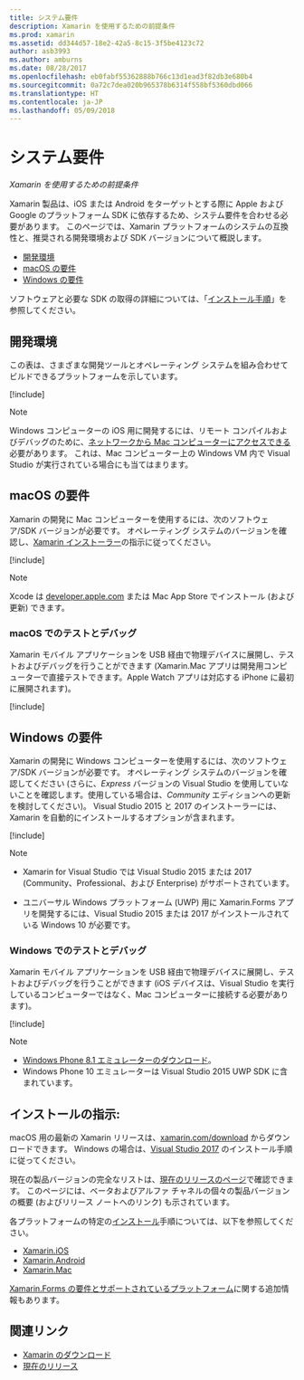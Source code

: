 ```yaml
---
title: システム要件
description: Xamarin を使用するための前提条件
ms.prod: xamarin
ms.assetid: dd344d57-18e2-42a5-8c15-3f5be4123c72
author: asb3993
ms.author: amburns
ms.date: 08/28/2017
ms.openlocfilehash: eb0fabf55362888b766c13d1ead3f82db3e680b4
ms.sourcegitcommit: 0a72c7dea020b965378b6314f558bf5360dbd066
ms.translationtype: HT
ms.contentlocale: ja-JP
ms.lasthandoff: 05/09/2018
---
```

# <a name="system-requirements"></a>システム要件

_Xamarin を使用するための前提条件_

Xamarin 製品は、iOS または Android をターゲットとする際に Apple および Google のプラットフォーム SDK に依存するため、システム要件を合わせる必要があります。 このページでは、Xamarin プラットフォームのシステムの互換性と、推奨される開発環境および SDK バージョンについて概説します。

- [開発環境](#devenv)
- [macOS の要件](#mac)
- [Windows の要件](#windows)

ソフトウェアと必要な SDK の取得の詳細については、「[インストール手順](#install)」を参照してください。

<a name="devenv" />

## <a name="development-environments"></a>開発環境

この表は、さまざまな開発ツールとオペレーティング システムを組み合わせてビルドできるプラットフォームを示しています。

[!include[](~/cross-platform/includes/development-environment.md)]


> [!NOTE]
> Windows コンピューターの iOS 用に開発するには、リモート コンパイルおよびデバッグのために、[ネットワークから Mac コンピューターにアクセスできる](~/ios/get-started/installation/windows/connecting-to-mac/index.md)必要があります。 これは、Mac コンピューター上の Windows VM 内で Visual Studio が実行されている場合にも当てはまります。

<a name="mac" />

## <a name="macos-requirements"></a>macOS の要件

Xamarin の開発に Mac コンピューターを使用するには、次のソフトウェア/SDK バージョンが必要です。 オペレーティング システムのバージョンを確認し、[Xamarin インストーラー](#install)の指示に従ってください。

[!include[](~/cross-platform/includes/macos-requirements.md)]

> [!NOTE]
> Xcode は [developer.apple.com](https://developer.apple.com/xcode/download/) または Mac App Store でインストール (および更新) できます。

### <a name="testing--debugging-on-macos"></a>macOS でのテストとデバッグ

Xamarin モバイル アプリケーションを USB 経由で物理デバイスに展開し、テストおよびデバッグを行うことができます (Xamarin.Mac アプリは開発用コンピューターで直接テストできます。Apple Watch アプリは対応する iPhone に最初に展開されます)。

[!include[](~/cross-platform/includes/macos-testing.md)]


<a name="windows" />

## <a name="windows-requirements"></a>Windows の要件

Xamarin の開発に Windows コンピューターを使用するには、次のソフトウェア/SDK バージョンが必要です。
オペレーティング システムのバージョンを確認してください (さらに、*Express* バージョンの Visual Studio を使用していないことを確認します。使用している場合は、*Community* エディションへの更新を検討してください)。
Visual Studio 2015 と 2017 のインストーラーには、Xamarin を自動的にインストールするオプションが含まれます。

[!include[](~/cross-platform/includes/windows-requirements.md)]


> [!NOTE]
>
>* Xamarin for Visual Studio では Visual Studio 2015 または 2017 (Community、Professional、および Enterprise) がサポートされています。
>
>* ユニバーサル Windows プラットフォーム (UWP) 用に Xamarin.Forms アプリを開発するには、Visual Studio 2015 または 2017 がインストールされている Windows 10 が必要です。


### <a name="testing--debugging-on-windows"></a>Windows でのテストとデバッグ

Xamarin モバイル アプリケーションを USB 経由で物理デバイスに展開し、テストおよびデバッグを行うことができます (iOS デバイスは、Visual Studio を実行しているコンピューターではなく、Mac コンピューターに接続する必要があります)。

[!include[](~/cross-platform/includes/windows-testing.md)]


> [!NOTE]
>
>* [Windows Phone 8.1 エミュレーターのダウンロード](https://www.microsoft.com/download/details.aspx?id=43719)。
>* Windows Phone 10 エミュレーターは Visual Studio 2015 UWP SDK に含まれています。

<a name="install" />

## <a name="installation-instructions"></a>インストールの指示:

macOS 用の最新の Xamarin リリースは、[xamarin.com/download](http://xamarin.com/download) からダウンロードできます。 Windows の場合は、[Visual Studio 2017](https://docs.microsoft.com/visualstudio/install/install-visual-studio) のインストール手順に従ってください。

現在の製品バージョンの完全なリストは、[現在のリリースのページ](http://developer.xamarin.com/releases/current/)で確認できます。 このページには、ベータおよびアルファ チャネルの個々の製品バージョンの概要 (およびリリース ノートへのリンク) も示されています。

各プラットフォームの特定の[インストール](~/cross-platform/get-started/installation/index.md)手順については、以下を参照してください。

- [Xamarin.iOS](~/ios/get-started/installation/index.md)
- [Xamarin.Android](~/android/get-started/installation/index.md)
- [Xamarin.Mac](~/mac/get-started/installation.md)

[Xamarin.Forms の要件とサポートされているプラットフォーム](~/xamarin-forms/get-started/installation.md)に関する追加情報もあります。


## <a name="related-links"></a>関連リンク

- [Xamarin のダウンロード](https://xamarin.com/download/)
- [現在のリリース](https://developer.xamarin.com/releases/current/)
